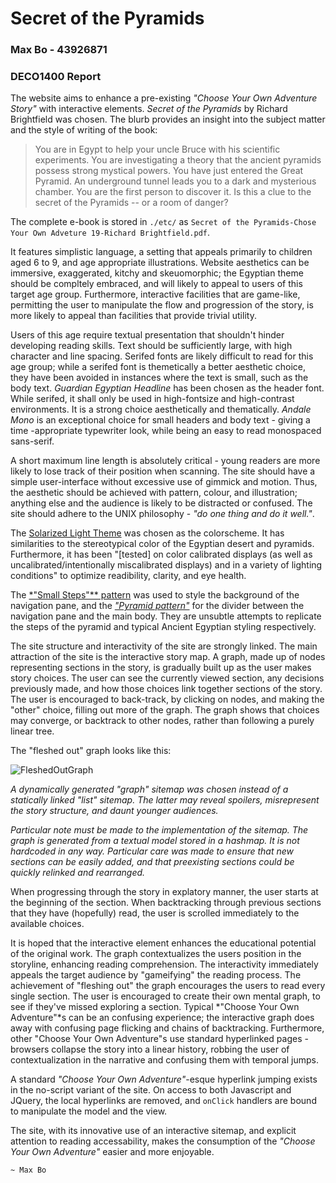 
# Secret of the Pyramids
### Max Bo - 43926871
### DECO1400 Report 

The website aims to enhance a pre-existing *"Choose Your Own Adventure Story"* with interactive elements. *Secret of the Pyramids* by Richard Brightfield was chosen. The blurb provides an insight into the subject matter and the style of writing of the book:

> You are in Egypt to help your uncle Bruce with his scientific experiments. You are investigating a theory that the ancient pyramids possess strong mystical powers. You have just entered the Great Pyramid. An underground tunnel leads you to a dark and mysterious chamber. You are the first person to discover it. Is this a clue to the secret of the Pyramids -- or a room of danger?

The complete e-book is stored in `./etc/` as `Secret of the Pyramids-Chose Your Own Adveture 19-Richard Brightfield.pdf`. 

It features simplistic language, a setting that appeals primarily to children aged 6 to 9, and age appropriate illustrations. Website aesthetics can be immersive, exaggerated, kitchy and skeuomorphic; the Egyptian theme should be compltely embraced, and will likely to appeal to users of this target age group. Furthermore, interactive facilities that are game-like, permitting the user to manipulate the flow and progression of the story, is more likely to appeal than facilities that provide trivial utility. 

Users of this age require textual presentation that shouldn't hinder developing reading skills. Text should be sufficiently large, with high character and line spacing. Serifed fonts are likely difficult to read for this age group; while a serifed font is themetically a better aesthetic choice, they have been avoided in instances where the text is small, such as the body text. *Guardian Egyptian Headline* has been chosen as the header font. While serifed, it shall only be used in high-fontsize and high-contrast environments. It is a strong choice aesthetically and thematically. *Andale Mono* is an exceptional choice for small headers and body text - giving a time -appropriate typewriter look, while being an easy to read monospaced sans-serif. 

A short maximum line length is absolutely critical - young readers are more likely to lose track of their position when scanning. The site should have a simple user-interface without excessive use of gimmick and motion. Thus, the aesthetic should be achieved with pattern, colour, and illustration; anything else and the audience is likely to be distracted or confused. The site should adhere to the UNIX philosophy - *"do one thing and do it well."*. 

The [Solarized Light Theme](http://ethanschoonover.com/solarized) was chosen as the colorscheme. It has similarities to the stereotypical color of the Egyptian desert and pyramids. Furthermore, it has been "[tested] on color calibrated displays (as well as uncalibrated/intentionally miscalibrated displays) and in a variety of lighting conditions" to optimize readibility, clarity, and eye health.

The [*"Small Steps"** pattern](http://subtlepatterns.com/small-steps/) was used to style the background of the navigation pane, and the [*"Pyramid pattern"*](http://subtlepatterns.com/pyramid/) for the divider between the navigation pane and the main body. They are unsubtle attempts to replicate the steps of the pyramid and typical Ancient Egyptian styling respectively. 

The site structure and interactivity of the site are strongly linked. The main attraction of the site is the interactive story map. A graph, made up of nodes representing sections in the story, is gradually built up as the user makes story choices. The user can see the currently viewed section, any decisions previously made, and how those choices link together sections of the story. The user is encouraged to back-track, by clicking on nodes, and making the "other" choice, filling out more of the graph. The graph shows that choices may converge, or backtrack to other nodes, rather than following a purely linear tree. 

The "fleshed out" graph looks like this: 

![FleshedOutGraph](http://i.imgur.com/qlK9hWA.png)

*A dynamically generated "graph" sitemap was chosen instead of a statically linked "list" sitemap. The latter may reveal spoilers, misrepresent the story structure, and daunt younger audiences.*

*Particular note must be made to the implementation of the sitemap. The graph is generated from a textual model stored in a hashmap. It is not hardcoded in any way. Particular care was made to ensure that new sections can be easily added, and that preexisting sections could be quickly relinked and rearranged.*

When progressing through the story in explatory manner, the user starts at the beginning of the section. When backtracking through previous sections that they have (hopefully) read, the user is scrolled immediately to the available choices.

It is hoped that the interactive element enhances the educational potential of the original work. The graph contextualizes the users position in the storyline, enhancing reading comprehension. The interactivity immediately appeals the target audience by "gameifying" the reading process. The achievement of "fleshing out" the graph encourages the users to read every single section. The user is encouraged to create their own mental graph, to see if they've missed exploring a section. Typical *"Choose Your Own Adventure"*s can be an confusing experience; the interactive graph does away with confusing page flicking and chains of backtracking. Furthermore, other "Choose Your Own Adventure"s use standard hyperlinked pages - browsers collapse the story into a linear history, robbing the user of contextualization in the narrative and confusing them with temporal jumps. 

A standard *"Choose Your Own Adventure"*-esque hyperlink jumping  exists in the no-script variant of the site. On access to both Javascript and JQuery, the local hyperlinks are removed, and `onClick` handlers are bound to manipulate the model and the view.

The site, with its innovative use of an interactive sitemap, and explicit attention to reading accessability, makes the consumption of the *"Choose Your Own Adventure"* easier and more enjoyable.

`~ Max Bo`
